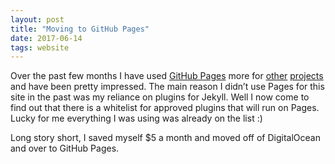 ```yaml
---
layout: post
title: "Moving to GitHub Pages"
date: 2017-06-14
tags: website
---
```


Over the past few months I have used [GitHub Pages](http://pages.github.com) more for [other](http://dollarsandsenseofwestworld.com) [projects](http://cloudgatestudios.com) and have been pretty impressed. The main reason I didn’t use Pages for this site in the past was my reliance on plugins for Jekyll. Well I now come to find out that there is a whitelist for approved plugins that will run on Pages. Lucky for me everything I was using was already on the list :)

Long story short, I saved myself $5 a month and moved off of DigitalOcean and over to GitHub Pages.

